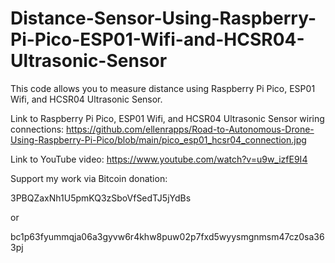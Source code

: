 # Distance-Sensor-Using-Raspberry-Pi-Pico-ESP01-Wifi-and-HCSR04-Ultrasonic-Sensor

This code allows you to measure distance using Raspberry Pi Pico, ESP01 Wifi, and HCSR04 Ultrasonic Sensor.

Link to Raspberry Pi Pico, ESP01 Wifi, and HCSR04 Ultrasonic Sensor wiring connections: https://github.com/ellenrapps/Road-to-Autonomous-Drone-Using-Raspberry-Pi-Pico/blob/main/pico_esp01_hcsr04_connection.jpg

Link to YouTube video: https://www.youtube.com/watch?v=u9w_izfE9I4

Support my work via Bitcoin donation:

3PBQZaxNh1U5pmKQ3zSboVfSedTJ5jYdBs

or

bc1p63fyummqja06a3gyvw6r4khw8puw02p7fxd5wyysmgnmsm47cz0sa363pj
